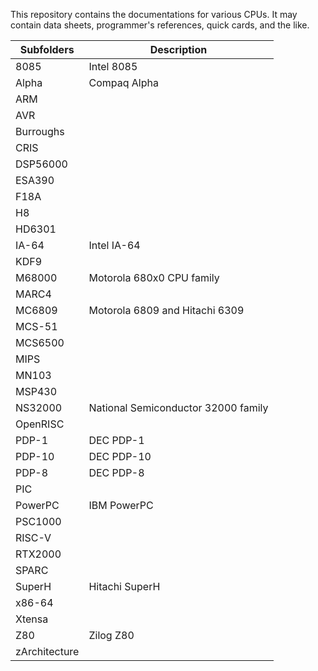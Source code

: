 This repository contains the documentations for various CPUs. It may contain data sheets, programmer's references, quick cards, and the like.

| Subfolders | Description |
| ---------- | ----------- |
| 8085 | Intel 8085 |
| Alpha | Compaq Alpha |
| ARM | |
| AVR | |
| Burroughs | |
| CRIS | |
| DSP56000 | |
| ESA390 | |
| F18A | |
| H8 | |
| HD6301 | |
| IA-64 | Intel IA-64 |
| KDF9 | |
| M68000 | Motorola 680x0 CPU family |
| MARC4 | |
| MC6809 | Motorola 6809 and Hitachi 6309 |
| MCS-51 | |
| MCS6500 | |
| MIPS | |
| MN103 | |
| MSP430 | |
| NS32000 | National Semiconductor 32000 family |
| OpenRISC | |
| PDP-1 | DEC PDP-1 |
| PDP-10 | DEC PDP-10 |
| PDP-8 | DEC PDP-8 |
| PIC | |
| PowerPC | IBM PowerPC |
| PSC1000 | |
| RISC-V | |
| RTX2000 | |
| SPARC | |
| SuperH | Hitachi SuperH  |
| x86-64 | |
| Xtensa | |
| Z80 | Zilog Z80 |
| zArchitecture | |
